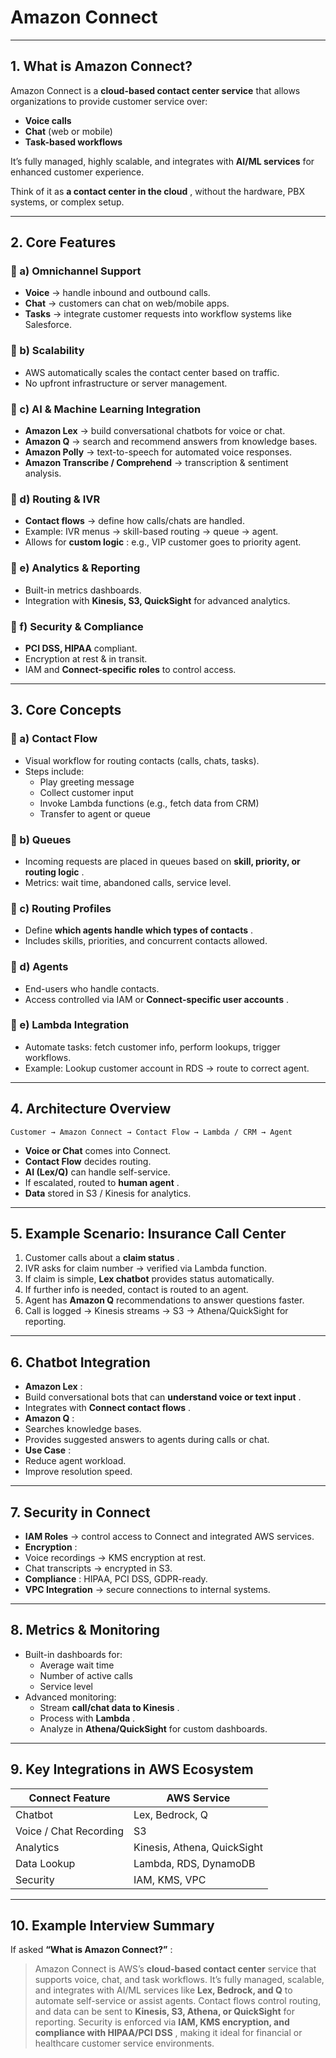 # Amazon Connect

---

## 1. What is Amazon Connect?

Amazon Connect is a **cloud-based contact center service** that allows organizations to provide customer service over:

* **Voice calls**
* **Chat** (web or mobile)
* **Task-based workflows**

It’s fully managed, highly scalable, and integrates with **AI/ML services** for enhanced customer experience.

Think of it as  **a contact center in the cloud** , without the hardware, PBX systems, or complex setup.

---

## 2. Core Features

### 🔹 a) Omnichannel Support

* **Voice** → handle inbound and outbound calls.
* **Chat** → customers can chat on web/mobile apps.
* **Tasks** → integrate customer requests into workflow systems like Salesforce.

### 🔹 b) Scalability

* AWS automatically scales the contact center based on traffic.
* No upfront infrastructure or server management.

### 🔹 c) AI & Machine Learning Integration

* **Amazon Lex** → build conversational chatbots for voice or chat.
* **Amazon Q** → search and recommend answers from knowledge bases.
* **Amazon Polly** → text-to-speech for automated voice responses.
* **Amazon Transcribe / Comprehend** → transcription & sentiment analysis.

### 🔹 d) Routing & IVR

* **Contact flows** → define how calls/chats are handled.
* Example: IVR menus → skill-based routing → queue → agent.
* Allows for  **custom logic** : e.g., VIP customer goes to priority agent.

### 🔹 e) Analytics & Reporting

* Built-in metrics dashboards.
* Integration with **Kinesis, S3, QuickSight** for advanced analytics.

### 🔹 f) Security & Compliance

* **PCI DSS, HIPAA** compliant.
* Encryption at rest & in transit.
* IAM and **Connect-specific roles** to control access.

---

## 3. Core Concepts

### 🔹 a) Contact Flow

* Visual workflow for routing contacts (calls, chats, tasks).
* Steps include:
  * Play greeting message
  * Collect customer input
  * Invoke Lambda functions (e.g., fetch data from CRM)
  * Transfer to agent or queue

### 🔹 b) Queues

* Incoming requests are placed in queues based on  **skill, priority, or routing logic** .
* Metrics: wait time, abandoned calls, service level.

### 🔹 c) Routing Profiles

* Define  **which agents handle which types of contacts** .
* Includes skills, priorities, and concurrent contacts allowed.

### 🔹 d) Agents

* End-users who handle contacts.
* Access controlled via IAM or  **Connect-specific user accounts** .

### 🔹 e) Lambda Integration

* Automate tasks: fetch customer info, perform lookups, trigger workflows.
* Example: Lookup customer account in RDS → route to correct agent.

---

## 4. Architecture Overview

```
Customer → Amazon Connect → Contact Flow → Lambda / CRM → Agent
```

* **Voice or Chat** comes into Connect.
* **Contact Flow** decides routing.
* **AI (Lex/Q)** can handle self-service.
* If escalated, routed to  **human agent** .
* **Data** stored in S3 / Kinesis for analytics.

---

## 5. Example Scenario: Insurance Call Center

1. Customer calls about a  **claim status** .
2. IVR asks for claim number → verified via Lambda function.
3. If claim is simple, **Lex chatbot** provides status automatically.
4. If further info is needed, contact is routed to an agent.
5. Agent has **Amazon Q** recommendations to answer questions faster.
6. Call is logged → Kinesis streams → S3 → Athena/QuickSight for reporting.

---

## 6. Chatbot Integration

* **Amazon Lex** :
* Build conversational bots that can  **understand voice or text input** .
* Integrates with  **Connect contact flows** .
* **Amazon Q** :
* Searches knowledge bases.
* Provides suggested answers to agents during calls or chat.
* **Use Case** :
* Reduce agent workload.
* Improve resolution speed.

---

## 7. Security in Connect

* **IAM Roles** → control access to Connect and integrated AWS services.
* **Encryption** :
* Voice recordings → KMS encryption at rest.
* Chat transcripts → encrypted in S3.
* **Compliance** : HIPAA, PCI DSS, GDPR-ready.
* **VPC Integration** → secure connections to internal systems.

---

## 8. Metrics & Monitoring

* Built-in dashboards for:
  * Average wait time
  * Number of active calls
  * Service level
* Advanced monitoring:
  * Stream  **call/chat data to Kinesis** .
  * Process with  **Lambda** .
  * Analyze in **Athena/QuickSight** for custom dashboards.

---

## 9. Key Integrations in AWS Ecosystem

| Connect Feature        | AWS Service                 |
| ---------------------- | --------------------------- |
| Chatbot                | Lex, Bedrock, Q             |
| Voice / Chat Recording | S3                          |
| Analytics              | Kinesis, Athena, QuickSight |
| Data Lookup            | Lambda, RDS, DynamoDB       |
| Security               | IAM, KMS, VPC               |

---

## 10. Example Interview Summary

If asked  **“What is Amazon Connect?”** :

> Amazon Connect is AWS’s **cloud-based contact center** service that supports voice, chat, and task workflows. It’s fully managed, scalable, and integrates with AI/ML services like **Lex, Bedrock, and Q** to automate self-service or assist agents. Contact flows control routing, and data can be sent to **Kinesis, S3, Athena, or QuickSight** for reporting. Security is enforced via  **IAM, KMS encryption, and compliance with HIPAA/PCI DSS** , making it ideal for financial or healthcare customer service environments.
>
